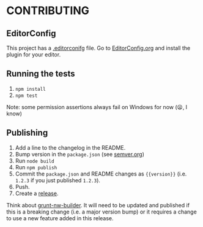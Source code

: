 CONTRIBUTING
===

## EditorConfig

This project has a [.editorconifg](.editorconfig) file. Go to [EditorConfig.org](EditorConfig.org) and install the plugin for your editor.

## Running the tests

1. `npm install`
2. `npm test`

Note: some permission assertions always fail on Windows for now (:frowning:, I know)

## Publishing

1. Add a line to the changelog in the README.
2. Bump version in the `package.json` (see [semver.org](http://semver.org))
3. Run `node build` 
4. Run `npm publish`
5. Commit the `package.json` and README changes as `{{version}}` (i.e. `1.2.3` if you just published `1.2.3`).
6. Push.
7. Create a [release](https://github.com/nwjs/nw-builder/releases).

Think about [grunt-nw-builder](https://github.com/nwjs/grunt-nw-builder). It will need to be updated and published if this is a breaking change (i.e. a major version bump) or it requires a change to use a new feature added in this release.
